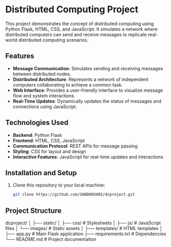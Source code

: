 # Distributed Computing Project

This project demonstrates the concept of distributed computing using Python Flask, HTML, CSS, and JavaScript. It simulates a network where distributed computers can send and receive messages to replicate real-world distributed computing scenarios.

## Features

- **Message Communication**: Simulates sending and receiving messages between distributed nodes.
- **Distributed Architecture**: Represents a network of independent computers collaborating to achieve a common task.
- **Web Interface**: Provides a user-friendly interface to visualize message flow and system interactions.
- **Real-Time Updates**: Dynamically updates the status of messages and connections using JavaScript.

## Technologies Used

- **Backend**: Python Flask
- **Frontend**: HTML, CSS, JavaScript
- **Communication Protocol**: REST APIs for message passing
- **Styling**: CSS for layout and design
- **Interactive Features**: JavaScript for real-time updates and interactions

## Installation and Setup

1. Clone this repository to your local machine:
   ```bash
   git clone https://github.com/SANDHOSH02/dcproject.git
Project Structure
------------------
dcproject/
│
├── static/
│   ├── css/            # Stylesheets
│   ├── js/             # JavaScript files
│   └── images/         # Static assets
│
├── templates/          # HTML templates
│
├── app.py              # Main Flask application
├── requirements.txt    # Dependencies
└── README.md           # Project documentation


